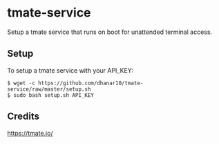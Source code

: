 # tmate-service

Setup a tmate service that runs on boot for unattended terminal access.

## Setup

To setup a tmate service with your API_KEY:

```
$ wget -c https://github.com/dhanar10/tmate-service/raw/master/setup.sh
$ sudo bash setup.sh API_KEY 
```

## Credits

https://tmate.io/
